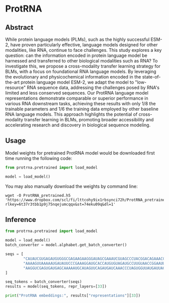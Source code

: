 # ProtRNA

## Abstract
While protein language models (PLMs), such as the highly successful ESM-2, have proven particularly effective, language models designed for other modalities, like RNA, continue to face challenges. This study explores a key question: can the information encoded in protein language model be harnessed and transferred to other biological modalities such as RNA? To investigate this, we propose a cross-modality transfer learning strategy for BLMs, with a focus on foundational RNA language models. By leveraging the evolutionary and physicochemical information encoded in the state-of-the-art protein language model ESM-2, we adapt the model to "low-resource" RNA sequence data, addressing the challenges posed by RNA's limited and less conserved sequences. Our ProtRNA language model representations demonstrate comparable or superior performance in various RNA downstream tasks, achieving these results with only 1/8 the trainable parameters and 1/6 the training data employed by other baseline RNA language models. This approach highlights the potential of cross-modality transfer learning in BLMs, promoting broader accessibility and accelerating research and discovery in biological sequence modeling.

## Usage

Model weights for pretrained ProtRNA model would be downloaded first time running the following code:

```python
from protrna.pretrained import load_model

model = load_model()
```

You may also manually download the weights by command line:
```
wget -O ProtRNA_pretrained.h5 'https://www.dropbox.com/scl/fi/lttcohy9ix1rbsynci72h/ProtRNA_pretrained.h5?rlkey=6t37r3tbb1p9j75nqejumcqqx&st=74eku09q&dl=1'
```

## Inference
```python
from protrna.pretrained import load_model

model = load_model()
batch_converter = model.alphabet.get_batch_converter()

seqs = [
        "CAUAUCGUGAGAUGUGGGCGAGAAGAAGGGAUAGCGAAAUCGUAGCCCUACGGACAGAAACCUGAUAAUAAGGCGUGCAUGGCGGGUAAGUUGGCUUAAAGCAACGAAGCCCUAAAGGUAGCCGUAACCUAUGUGCGUAAAUUAGGAGGGUAGACGAGGAAAGAACACG",
        "AAAAGUUAAAAAUGAUAUUCCCGAAAGGAUGCACCAUGUGUAGAUGCCUUGUAACCGGAAUUGAAUGGGGGAAAAAGAAAUG",
        "AAGGUCGAGUGAUGAGCAAAAAUGCAUAGUUCAGAUGAUCAAACCCUAGUGGUUAUGAUUACUUUGAAUAAAUAGUCUUUCGCUCCUAACUGACGGCCUU",
]

seq_tokens = batch_converter(seqs)
results = model(seq_tokens, repr_layers=[33])

print("ProtRNA embeddings:", results["representations"][33])
```

